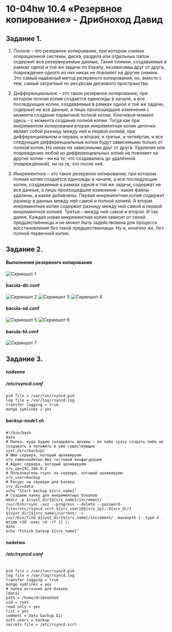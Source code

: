 # 10-04hw 10.4 «Резервное копирование» - Дрибноход Давид

## Задание 1.
1. Полное – это резервное копирование, при котором снимок операционной системы, диска,  раздела или отдельных папок содержит все резервируемые данные. Такие снимки, создаваемые в  рамках одной и той же задачи по бэкапу, независимы друг от друга, повреждение одного из них  никак не повлияет на другие снимки. Это самый надёжный метод резервного копирования, но, вместе с  тем, самый затратный по ресурсам дискового пространства.

2. Дифференциальное – это такое резервное копирование, при котором полная копия создаётся единожды в начале, а все  последующие копии, создаваемые в рамках одной и той же задачи, содержат не все данные, а лишь произошедшие изменения  с момента создания первичной полной копии. Ключевой момент здесь – с момента создания полной копии. Тогда как при  инкрементом копировании вторая инкрементная копия цепочки являет собой разницу между ней и первой копией, при  дифференциальном и первая, и вторая, и третья, и четвёртая, и все следующие дифференциальные копии будут зависимыми  только от полной копии. Но никак не зависимыми друг от друга. Удаление или повреждение любой из дифференциальных  копий не повлияет на другие копии – ни на те, что создавались до удалённой (повреждённой), ни на те, что после неё.

3. Инкрементное – это такое резервное копирование, при котором полная копия создаётся единожды в  начале, а все последующие копии, создаваемые в рамках одной и той же задачи, содержат не все данные,  а лишь произошедшие изменения - какие файлы удалены, а какие добавлены. Первая инкрементная копия содержит  разницу в данных между ней самой и полной копией. А вторая инкрементная копия содержит разницу между ней самой и  первой инкрементной копией. Третья – между ней самой и второй. И так далее. Каждая новая инкрементная копия зависит  от своей предшественницы и не может быть задействована для процесса восстановления без такой предшественницы. Ну и,  конечно же, без полной первичной копии.


## Задание 2.
#### Выполнение резервного копирования
![Скриншот 1](https://github.com/DrDavidN/10-04hw/blob/main/img/10-04z2_1.JPG)
#### bacula-dir.conf
![Скриншот 2](https://github.com/DrDavidN/10-04hw/blob/main/img/10-04z2_2.JPG)
![Скриншот 3](https://github.com/DrDavidN/10-04hw/blob/main/img/10-04z2_3.JPG)
![Скриншот 4](https://github.com/DrDavidN/10-04hw/blob/main/img/10-04z2_4.JPG)
#### bacula-sd.conf
![Скриншот 5](https://github.com/DrDavidN/10-04hw/blob/main/img/10-04z2_5.JPG)
![Скриншот 6](https://github.com/DrDavidN/10-04hw/blob/main/img/10-04z2_6.JPG)
#### bacula-fd.conf
![Скриншот 7](https://github.com/DrDavidN/10-04hw/blob/main/img/10-04z2_7.JPG)

## Задание 3.
#### nodeone
##### /etc/rsyncd.conf 
```
pid file = /var/run/rsyncd.pid
log file = /var/log/rsyncd.log
transfer logging = true
munge symlinks = yes

```

##### backup-node1.sh
```
#!/bin/bash
date
# Папка, куда будем складывать архивы — ее либо сразу создать либо не создавать а положить в уже существующие
syst_dir=/backup/
# Имя сервера, который архивируем
srv_name=nodetwo #из тестовой конфигурации
# Адрес сервера, который архивируем
srv_ip=192.168.0.2
# Пользователь rsync на сервере, который архивируем
srv_user=backup
# Ресурс на сервере для бэкапа
srv_dir=data
echo "Start backup ${srv_name}"
# Создаем папку для инкрементных бэкапов
mkdir -p ${syst_dir}${srv_name}/increment/
/usr/bin/rsync -avz --progress --delete --password-file=/etc/rsyncd.scrt ${srv_user}@${srv_ip}::${srv_dir} ${syst_dir}${srv_name}/current/ ->
/usr/bin/find ${syst_dir}${srv_name}/increment/ -maxdepth 1 -type d -mtime +30 -exec rm -rf {} \;
date
echo "Finish backup ${srv_name}"

```

#### nodetwo
##### /etc/rsyncd.conf
```

pid file = /var/run/rsyncd.pid
log file = /var/log/rsyncd.log
transfer logging = true
munge symlinks = yes
# папка источник для бэкапа
[data]
path = /home/dribnokhod
uid = root
read only = yes
list = yes
comment = Data backup Dir
auth users = backup
secrets file = /etc/rsyncd.scrt

```

